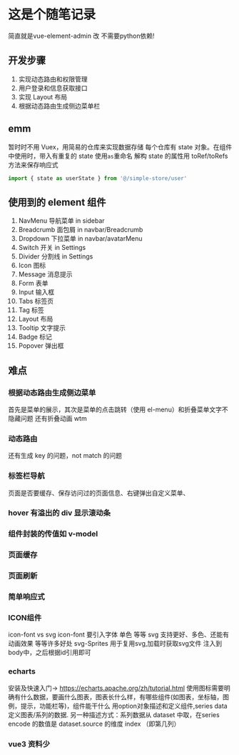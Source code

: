 # 这是个随笔记录
简直就是vue-element-admin 改
不需要python依赖!
## 开发步骤

1. 实现动态路由和权限管理
2. 用户登录和信息获取接口
3. 实现 Layout 布局
4. 根据动态路由生成侧边菜单栏

## emm

暂时时不用 Vuex，用简易的仓库来实现数据存储
每个仓库有 state 对象。在组件中使用时，带入有重复的 state 使用`as`重命名
解构 state 的属性用 toRef/toRefs 方法来保存响应式

```js
import { state as userState } from '@/simple-store/user'
```

## 使用到的 element 组件

1. NavMenu 导航菜单 in sidebar
2. Breadcrumb 面包屑 in navbar/Breadcrumb
3. Dropdown 下拉菜单 in navbar/avatarMenu
4. Switch 开关   in Settings
5. Divider 分割线 in Settings
6. Icon 图标
7. Message 消息提示
8. Form 表单
9. Input 输入框
10. Tabs 标签页
11. Tag 标签
12. Layout 布局
13. Tooltip 文字提示
14. Badge 标记
15. Popover 弹出框
## 难点

### 根据动态路由生成侧边菜单

首先是菜单的展示，其次是菜单的点击跳转（使用 el-menu）和折叠菜单文字不隐藏问题 还有折叠动画 wtm

### 动态路由

还有生成 key 的问题，not match 的问题

### 标签栏导航

页面是否要缓存、保存访问过的页面信息、右键弹出自定义菜单、

### hover 有溢出的 div 显示滚动条

### 组件封装的传值如 v-model

### 页面缓存

### 页面刷新


### 简单响应式

### ICON组件
icon-font vs svg
icon-font 要引入字体 单色 等等
svg 支持更好、多色、还能有动画效果 等等许多好处
svg-Sprites 用于复用svg,加载时获取svg文件 注入到body中，之后根据id引用即可

### echarts
安装及快速入门-> https://echarts.apache.org/zh/tutorial.html
使用图标需要明确有什么数据，要画什么图表，图表长什么样，有哪些组件(如图表，坐标轴，图例，提示，功能栏等)，组件能干什么
用option对象描述和定义组件,series data 定义图表/系列的数据.
另一种描述方式：系列数据从 dataset 中取，在series encode 的数值是 dataset.source 的维度 index （即第几列）
### vue3 资料少
